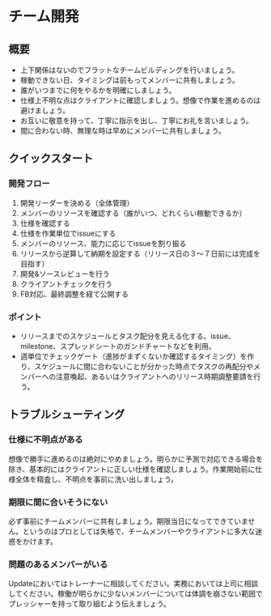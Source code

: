 # チーム開発

## 概要

* 上下関係はないのでフラットなチームビルディングを行いましょう。
* 稼動できない日、タイミングは前もってメンバーに共有しましょう。
* 誰がいつまでに何をやるかを明確にしましょう。
* 仕様上不明な点はクライアントに確認しましょう。想像で作業を進めるのは避けましょう。
* お互いに敬意を持って、丁寧に指示を出し、丁寧にお礼を言いましょう。
* 間に合わない時、無理な時は早めにメンバーに共有しましょう。

## クイックスタート

### 開発フロー

1. 開発リーダーを決める（全体管理）
2. メンバーのリソースを確認する（誰がいつ、どれくらい稼動できるか）
3. 仕様を確認する
4. 仕様を作業単位でissueにする
5. メンバーのリソース、能力に応じてissueを割り振る
6. リリースから逆算して納期を設定する（リリース日の３〜７日前には完成を目指す）
7. 開発&ソースレビューを行う
8. クライアントチェックを行う
9. FB対応、最終調整を経て公開する

### ポイント

* リリースまでのスケジュールとタスク配分を見える化する。issue、milestone、スプレッドシートのガンドチャートなどを利用。
* 週単位でチェックゲート（進捗がまずくないか確認するタイミング）を作り、スケジュールに間に合わないことが分かった時点でタスクの再配分やメンバーへの注意喚起、あるいはクライアントへのリリース時期調整要請を行う。

## トラブルシューティング

### 仕様に不明点がある

想像で勝手に進めるのは絶対にやめましょう。明らかに予測で対応できる場合を除き、基本的にはクライアントに正しい仕様を確認しましょう。作業開始前に仕様全体を精査し、不明点を事前に洗い出しましょう。

### 期限に間に合いそうにない

必ず事前にチームメンバーに共有しましょう。期限当日になってできていません。というのはプロとしては失格で、チームメンバーやクライアントに多大な迷惑をかけます。

### 問題のあるメンバーがいる

Updateにおいてはトレーナーに相談してください。実務においては上司に相談してください。稼働が明らかに少ないメンバーについては体調を崩さない範囲でプレッシャーを持って取り組むよう伝えましょう。

